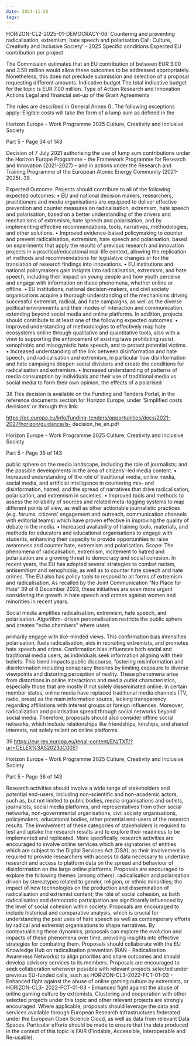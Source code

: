 ```yaml
---
date: 2024-11-28
tags:
---
```



HORIZON-CL2-2025-01-DEMOCRACY-06: Countering and preventing radicalisation,
extremism, hate speech and polarisation
Call: Culture, Creativity and Inclusive Society’ - 2025
Specific conditions
Expected EU
contribution per
project

The Commission estimates that an EU contribution of between EUR
3.00 and 3.50 million would allow these outcomes to be addressed
appropriately. Nonetheless, this does not preclude submission and
selection of a proposal requesting different amounts.
Indicative budget The total indicative budget for the topic is EUR 7.00 million.
Type of Action Research and Innovation Actions
Legal and financial
set-up of the Grant
Agreements

The rules are described in General Annex G. The following exceptions
apply:
Eligible costs will take the form of a lump sum as defined in the

Horizon Europe - Work Programme 2025
Culture, Creativity and Inclusive Society

Part 5 - Page 34 of 143

Decision of 7 July 2021 authorising the use of lump sum contributions
under the Horizon Europe Programme – the Framework Programme for
Research and Innovation (2021-2027) – and in actions under the
Research and Training Programme of the European Atomic Energy
Community (2021-2025). 38
.

Expected Outcome: Projects should contribute to all of the following expected outcomes:
• EU and national decision makers, researchers, practitioners and media organisations are
equipped to deliver effective prevention and counter measures on radicalisation,
extremism, hate speech and polarisation, based on a better understanding of the drivers
and mechanisms of extremism, hate speech and polarisation, and by implementing
effective recommendations, tools, narratives, methodologies, and other solutions.
• Improved evidence-based policymaking to counter and prevent radicalisation,
extremism, hate speech and polarisation, based on experiments that apply the results of
previous research and innovation projects in a practical/educational real-life context,
allowing the replication of methods and recommendations for legislative changes or for
the translation of research findings into innovations.
• EU institutions and national policymakers gain insights into radicalisation, extremism,
and hate speech, including their impact on young people and how youth perceive and
engage with information on these phenomena, whether online or offline.
• EU institutions, national decision-makers, and civil society organisations acquire a
thorough understanding of the mechanisms driving successful extremist, radical, and
hate campaigns, as well as the diverse political environments and their modes of
interaction and communication, extending beyond social media and online platforms.
In addition, projects should contribute to at least one of the following expected outcomes:
• Improved understanding of methodologies to effectively map hate ecosystems online
through qualitative and quantitative tools, also with a view to supporting the
enforcement of existing laws prohibiting racist, xenophobic and misogynistic hate
speech, and to protect potential victims.
• Increased understanding of the link between disinformation and hate speech, and
radicalisation and extremism, in particular how disinformation and hate campaigns
deepen social divisions and create the conditions for radicalisation and extremism.
• Increased understanding of patterns of media consumption by individuals and their use
of traditional media vs social media to form their own opinion, the effects of a polarised

38 This decision is available on the Funding and Tenders Portal, in the reference documents section for
Horizon Europe, under ‘Simplified costs decisions’ or through this link:

https://ec.europa.eu/info/funding-tenders/opportunities/docs/2021-2027/horizon/guidance/ls-
decision_he_en.pdf

Horizon Europe - Work Programme 2025
Culture, Creativity and Inclusive Society

Part 5 - Page 35 of 143

public sphere on the media landscape, including the role of journalists; and the possible
developments in the area of citizens’-led media content.
• Increased understanding of the role of traditional media, online media, social media, and
artificial intelligence in countering mis- and disinformation, hatred, and the spread of
narratives that drive radicalisation, polarisation, and extremism in societies.
• Improved tools and methods to assess the reliability of sources and related meta-tagging
systems to map different points of view, as well as other actionable journalistic practices
(e.g. forums, citizens’ engagement and outreach, communication channels with editorial
teams) which have proven effective in improving the quality of debate in the media.
• Increased availability of training tools, materials, and methods for educators and
educational organisations to engage with students, enhancing their capacity to provide
opportunities to raise awareness and counter hate, extremism and polarisation.
Scope: The phenomena of radicalisation, extremism, incitement to hatred and polarisation are
a growing threat to democracy and social cohesion. In recent years, the EU has adopted
several strategies to combat racism, antisemitism and xenophobia, as well as to counter hate
speech and hate crimes. The EU also has policy tools to respond to all forms of extremism
and radicalisation. As recalled by the Joint Communication “No Place for Hate” 39 of 6
December 2023, these initiatives are even more urgent considering the growth in hate speech
and crimes against women and minorities in recent years.

Social media amplifies radicalisation, extremism, hate speech, and polarisation. Algorithm-
driven personalisation restricts the public sphere and creates "echo chambers" where users

primarily engage with like-minded views. This confirmation bias intensifies polarisation,
fuels radicalisation, aids in recruiting extremists, and promotes hate speech and crime.
Confirmation bias influences both social and traditional media users, as individuals seek
information aligning with their beliefs. This trend impacts public discourse, fostering
misinformation and disinformation including conspiracy theories by limiting exposure to
diverse viewpoints and distorting perception of reality.
These phenomena arise from distortions in online interactions and media outlet
characteristics, especially those that are mostly if not solely disseminated online. In certain
member states, online media have replaced traditional media channels (TV, radio, press) as
the main information source, lacking transparency regarding affiliations with interest groups
or foreign influences.
Moreover, radicalization and polarisation spread through social networks beyond social
media. Therefore, proposals should also consider offline social networks, which include
relationships like friendships, kinships, and shared interests, not solely reliant on online
platforms.

39 https://eur-lex.europa.eu/legal-content/EN/TXT/?uri=CELEX%3A52023JC0051

Horizon Europe - Work Programme 2025
Culture, Creativity and Inclusive Society

Part 5 - Page 36 of 143

Research activities should involve a wide range of stakeholders and potential end-users,
including non-scientific and non-academic actors, such as, but not limited to public bodies,
media organisations and outlets, journalists, social media platforms, and representatives from
other social networks, non-governmental organisations, civil society organisations,
policymakers, educational bodies, other potential end-users of the research results. The
involvement of these categories of stakeholders is required to test and uptake the research
results and to explore their readiness to be implemented and replicated. More specifically,
research activities are encouraged to involve online services which are signatories of entities
which are subject to the Digital Services Act (DSA), as their involvement is required to
provide researchers with access to data necessary to undertake research and access to platform
data on the spread and behaviour of disinformation on the large online platforms.
Proposals are encouraged to explore the following themes (among others): radicalisation and
polarisation driven by stereotypes related to gender, religion, or ethnic minorities; the impact
of new technologies on the production and dissemination of radicalisation and extremist
content; the role of social cohesion, as both radicalisation and democratic participation are
significantly influenced by the level of social cohesion within society.
Proposals are encouraged to include historical and comparative analysis, which is crucial for
understanding the past uses of hate speech as well as contemporary efforts by radical and
extremist organisations to shape narratives. By contextualising these dynamics, proposals can
explore the evolution and impacts of these phenomena over time, providing insights into
effective strategies for combating them.
Proposals should collaborate with the EU Knowledge Hub on radicalisation prevention (RAN
– Radicalisation Awareness Networks) to align priorities and share outcomes and should
develop advisory services to its members.
Proposals are encouraged to seek collaboration whenever possible with relevant projects
selected under previous EU-funded calls, such as HORIZON-CL3-2022-FCT-01-03 -
Enhanced fight against the abuse of online gaming culture by extremists, or HORIZON-CL3-
2022-FCT-01-03 - Enhanced fight against the abuse of online gaming culture by extremists.
Clustering and cooperation with other selected projects under this topic and other relevant
projects are strongly encouraged.
Where applicable, proposals should leverage the data and services available through European
Research Infrastructures federated under the European Open Science Cloud, as well as data
from relevant Data Spaces. Particular efforts should be made to ensure that the data produced
in the context of this topic is FAIR (Findable, Accessible, Interoperable and Re-usable).


